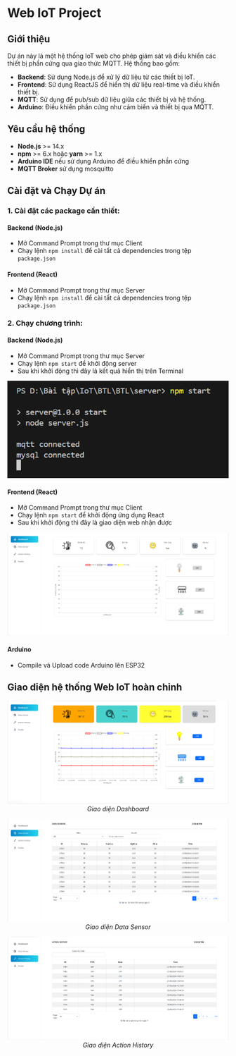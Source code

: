 # Web IoT Project

## Giới thiệu

Dự án này là một hệ thống IoT web cho phép giám sát và điều khiển các thiết bị phần cứng qua giao thức MQTT. Hệ thống bao gồm:

- **Backend**: Sử dụng Node.js để xử lý dữ liệu từ các thiết bị IoT.
- **Frontend**: Sử dụng ReactJS để hiển thị dữ liệu real-time và điều khiển thiết bị.
- **MQTT**: Sử dụng để pub/sub dữ liệu giữa các thiết bị và hệ thống.
- **Arduino**: Điều khiển phần cứng như cảm biến và thiết bị qua MQTT.

## Yêu cầu hệ thống

- **Node.js** >= 14.x
- **npm** >= 6.x hoặc **yarn** >= 1.x
- **Arduino IDE** nếu sử dụng Arduino để điều khiển phần cứng
- **MQTT Broker** sử dụng mosquitto

## Cài đặt và Chạy Dự án

### 1. Cài đặt các package cần thiết:

#### Backend (Node.js)

- Mở Command Prompt trong thư mục Client
- Chạy lệnh `npm install` để cài tất cả dependencies trong tệp `package.json`

#### Frontend (React)

- Mở Command Prompt trong thư mục Server
- Chạy lệnh `npm install` để cài tất cả dependencies trong tệp `package.json`

### 2. Chạy chương trình:

#### Backend (Node.js)

- Mở Command Prompt trong thư mục Server
- Chạy lệnh `npm start` để khởi động server
- Sau khi khởi động thì đây là kết quả hiển thị trên Terminal

<p align="center">
  <img src="./image/image.png" alt="Terminal Result">
</p>

#### Frontend (React)

- Mở Command Prompt trong thư mục Client
- Chạy lệnh `npm start` để khởi động ứng dụng React
- Sau khi khởi động thì đây là giao diện web nhận được

<p align="center">
  <img src="./image/image2.png" alt="Client Interface">
</p>

#### Arduino

- Compile và Upload code Arduino lên ESP32

## Giao diện hệ thống Web IoT hoàn chỉnh

<p align="center">
  <img src="./image/image4.png" alt="Final">
  <br>
  <em>Giao diện Dashboard
</p>

<p align="center">
  <img src="./image/datasensor.png" alt="Final">
  <br>
  <em>Giao diện Data Sensor
</p>

<p align="center">
  <img src="./image/actionhistory.png" alt="Final">
  <br>
  <em>Giao diện Action History
</p>